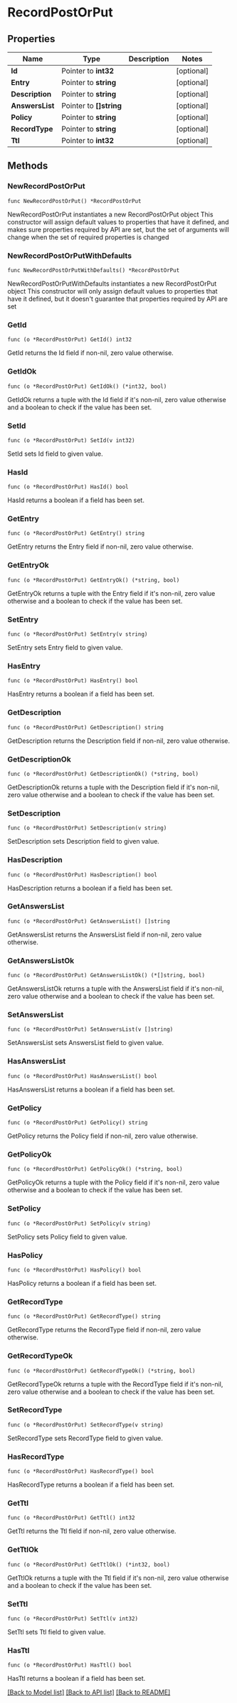 # RecordPostOrPut

## Properties

Name | Type | Description | Notes
------------ | ------------- | ------------- | -------------
**Id** | Pointer to **int32** |  | [optional] 
**Entry** | Pointer to **string** |  | [optional] 
**Description** | Pointer to **string** |  | [optional] 
**AnswersList** | Pointer to **[]string** |  | [optional] 
**Policy** | Pointer to **string** |  | [optional] 
**RecordType** | Pointer to **string** |  | [optional] 
**Ttl** | Pointer to **int32** |  | [optional] 

## Methods

### NewRecordPostOrPut

`func NewRecordPostOrPut() *RecordPostOrPut`

NewRecordPostOrPut instantiates a new RecordPostOrPut object
This constructor will assign default values to properties that have it defined,
and makes sure properties required by API are set, but the set of arguments
will change when the set of required properties is changed

### NewRecordPostOrPutWithDefaults

`func NewRecordPostOrPutWithDefaults() *RecordPostOrPut`

NewRecordPostOrPutWithDefaults instantiates a new RecordPostOrPut object
This constructor will only assign default values to properties that have it defined,
but it doesn't guarantee that properties required by API are set

### GetId

`func (o *RecordPostOrPut) GetId() int32`

GetId returns the Id field if non-nil, zero value otherwise.

### GetIdOk

`func (o *RecordPostOrPut) GetIdOk() (*int32, bool)`

GetIdOk returns a tuple with the Id field if it's non-nil, zero value otherwise
and a boolean to check if the value has been set.

### SetId

`func (o *RecordPostOrPut) SetId(v int32)`

SetId sets Id field to given value.

### HasId

`func (o *RecordPostOrPut) HasId() bool`

HasId returns a boolean if a field has been set.

### GetEntry

`func (o *RecordPostOrPut) GetEntry() string`

GetEntry returns the Entry field if non-nil, zero value otherwise.

### GetEntryOk

`func (o *RecordPostOrPut) GetEntryOk() (*string, bool)`

GetEntryOk returns a tuple with the Entry field if it's non-nil, zero value otherwise
and a boolean to check if the value has been set.

### SetEntry

`func (o *RecordPostOrPut) SetEntry(v string)`

SetEntry sets Entry field to given value.

### HasEntry

`func (o *RecordPostOrPut) HasEntry() bool`

HasEntry returns a boolean if a field has been set.

### GetDescription

`func (o *RecordPostOrPut) GetDescription() string`

GetDescription returns the Description field if non-nil, zero value otherwise.

### GetDescriptionOk

`func (o *RecordPostOrPut) GetDescriptionOk() (*string, bool)`

GetDescriptionOk returns a tuple with the Description field if it's non-nil, zero value otherwise
and a boolean to check if the value has been set.

### SetDescription

`func (o *RecordPostOrPut) SetDescription(v string)`

SetDescription sets Description field to given value.

### HasDescription

`func (o *RecordPostOrPut) HasDescription() bool`

HasDescription returns a boolean if a field has been set.

### GetAnswersList

`func (o *RecordPostOrPut) GetAnswersList() []string`

GetAnswersList returns the AnswersList field if non-nil, zero value otherwise.

### GetAnswersListOk

`func (o *RecordPostOrPut) GetAnswersListOk() (*[]string, bool)`

GetAnswersListOk returns a tuple with the AnswersList field if it's non-nil, zero value otherwise
and a boolean to check if the value has been set.

### SetAnswersList

`func (o *RecordPostOrPut) SetAnswersList(v []string)`

SetAnswersList sets AnswersList field to given value.

### HasAnswersList

`func (o *RecordPostOrPut) HasAnswersList() bool`

HasAnswersList returns a boolean if a field has been set.

### GetPolicy

`func (o *RecordPostOrPut) GetPolicy() string`

GetPolicy returns the Policy field if non-nil, zero value otherwise.

### GetPolicyOk

`func (o *RecordPostOrPut) GetPolicyOk() (*string, bool)`

GetPolicyOk returns a tuple with the Policy field if it's non-nil, zero value otherwise
and a boolean to check if the value has been set.

### SetPolicy

`func (o *RecordPostOrPut) SetPolicy(v string)`

SetPolicy sets Policy field to given value.

### HasPolicy

`func (o *RecordPostOrPut) HasPolicy() bool`

HasPolicy returns a boolean if a field has been set.

### GetRecordType

`func (o *RecordPostOrPut) GetRecordType() string`

GetRecordType returns the RecordType field if non-nil, zero value otherwise.

### GetRecordTypeOk

`func (o *RecordPostOrPut) GetRecordTypeOk() (*string, bool)`

GetRecordTypeOk returns a tuple with the RecordType field if it's non-nil, zero value otherwise
and a boolean to check if the value has been set.

### SetRecordType

`func (o *RecordPostOrPut) SetRecordType(v string)`

SetRecordType sets RecordType field to given value.

### HasRecordType

`func (o *RecordPostOrPut) HasRecordType() bool`

HasRecordType returns a boolean if a field has been set.

### GetTtl

`func (o *RecordPostOrPut) GetTtl() int32`

GetTtl returns the Ttl field if non-nil, zero value otherwise.

### GetTtlOk

`func (o *RecordPostOrPut) GetTtlOk() (*int32, bool)`

GetTtlOk returns a tuple with the Ttl field if it's non-nil, zero value otherwise
and a boolean to check if the value has been set.

### SetTtl

`func (o *RecordPostOrPut) SetTtl(v int32)`

SetTtl sets Ttl field to given value.

### HasTtl

`func (o *RecordPostOrPut) HasTtl() bool`

HasTtl returns a boolean if a field has been set.


[[Back to Model list]](../README.md#documentation-for-models) [[Back to API list]](../README.md#documentation-for-api-endpoints) [[Back to README]](../README.md)


